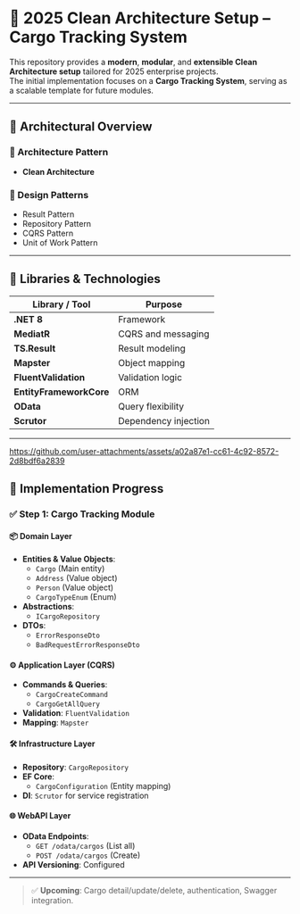 # 🧱 2025 Clean Architecture Setup – Cargo Tracking System

This repository provides a **modern**, **modular**, and **extensible Clean Architecture setup** tailored for 2025 enterprise projects.  
The initial implementation focuses on a **Cargo Tracking System**, serving as a scalable template for future modules.

---

## 🧱 Architectural Overview

### 🧭 Architecture Pattern
- **Clean Architecture**

### 🎯 Design Patterns
- Result Pattern  
- Repository Pattern  
- CQRS Pattern  
- Unit of Work Pattern  

---

## 🧰 Libraries & Technologies

| Library / Tool | Purpose |
|----------------|---------|
| **.NET 8** | Framework |
| **MediatR** | CQRS and messaging |
| **TS.Result** | Result modeling |
| **Mapster** | Object mapping |
| **FluentValidation** | Validation logic |
| **EntityFrameworkCore** | ORM |
| **OData** | Query flexibility |
| **Scrutor** | Dependency injection |

---
https://github.com/user-attachments/assets/a02a87e1-cc61-4c92-8572-2d8bdf6a2839
## 🔧 Implementation Progress

### ✅ Step 1: Cargo Tracking Module

#### 📦 Domain Layer
- **Entities & Value Objects**:
  - `Cargo` (Main entity)
  - `Address` (Value object)
  - `Person` (Value object)
  - `CargoTypeEnum` (Enum)
- **Abstractions**:
  - `ICargoRepository`
- **DTOs**:
  - `ErrorResponseDto`
  - `BadRequestErrorResponseDto`

#### ⚙️ Application Layer (CQRS)
- **Commands & Queries**:
  - `CargoCreateCommand`
  - `CargoGetAllQuery`
- **Validation**: `FluentValidation`
- **Mapping**: `Mapster`

#### 🛠️ Infrastructure Layer
- **Repository**: `CargoRepository`
- **EF Core**:
  - `CargoConfiguration` (Entity mapping)
- **DI**: `Scrutor` for service registration

#### 🌐 WebAPI Layer
- **OData Endpoints**:
  - `GET /odata/cargos` (List all)
  - `POST /odata/cargos` (Create)
- **API Versioning**: Configured

---

> ✅ **Upcoming**: Cargo detail/update/delete, authentication, Swagger integration.
